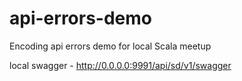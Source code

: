 # api-errors-demo
Encoding api errors demo for local Scala meetup

local swagger - http://0.0.0.0:9991/api/sd/v1/swagger
